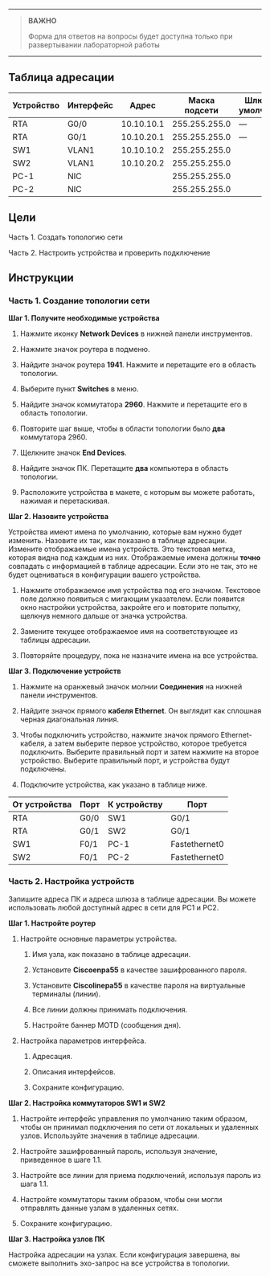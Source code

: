 
---

> **ВАЖНО**
> 
> Форма для ответов на вопросы будет доступна только при развертывании лабораторной работы 

---

## Таблица адресации

| Устройство | Интерфейс | Адрес      | Маска подсети | Шлюз по умолчанию |
|------------|-----------|------------|---------------|-------------------|
| RTA        | G0/0      | 10.10.10.1 | 255.255.255.0 | —                 |
| RTA        | G0/1      | 10.10.20.1 | 255.255.255.0 | —                 |
| SW1        | VLAN1     | 10.10.10.2 | 255.255.255.0 |                   |
| SW2        | VLAN1     | 10.10.20.2 | 255.255.255.0 |                   |
| PC-1       | NIC       |            | 255.255.255.0 |                   |
| PC-2       | NIC       |            | 255.255.255.0 |                   |

## Цели

Часть 1. Создать топологию сети

Часть 2. Настроить устройства и проверить подключение

## Инструкции

### Часть 1. Создание топологии сети

**Шаг 1. Получите необходимые устройства**

1.  Нажмите иконку **Network Devices** в нижней панели инструментов.

2.  Нажмите значок роутера в подменю.

3.  Найдите значок роутера **1941**. Нажмите и перетащите его в область топологии.

4.  Выберите пункт **Switches** в меню.

5.  Найдите значок коммутатора **2960**. Нажмите и перетащите его в область топологии.

6.  Повторите шаг выше, чтобы в области топологии было **два** коммутатора 2960.

7.  Щелкните значок **End Devices**.

8.  Найдите значок ПК. Перетащите **два** компьютера в область топологии.

9.  Расположите устройства в макете, с которым вы можете работать, нажимая и перетаскивая.

**Шаг 2. Назовите устройства**

Устройства имеют имена по умолчанию, которые вам нужно будет изменить. Назовите их так, как показано в таблице адресации. Измените отображаемые имена устройств. Это текстовая метка, которая видна под каждым из них. Отображаемые имена должны **точно** совпадать с информацией в таблице адресации. Если это не так, это не будет оцениваться в конфигурации вашего устройства.

1. Нажмите отображаемое имя устройства под его значком. Текстовое поле должно появиться с мигающим указателем. Если появится окно настройки устройства, закройте его и повторите попытку, щелкнув немного дальше от значка устройства.

2. Замените текущее отображаемое имя на соответствующее из таблицы адресации.

3. Повторяйте процедуру, пока не назначите имена на все устройства.

**Шаг 3. Подключение устройств**

1. Нажмите на оранжевый значок молнии **Соединения** на нижней панели инструментов.

2. Найдите значок прямого **кабеля Ethernet**. Он выглядит как сплошная черная диагональная линия.

3. Чтобы подключить устройство, нажмите значок прямого Ethernet-кабеля, а затем выберите первое устройство, которое требуется подключить. Выберите правильный порт и затем нажмите на второе устройство. Выберите правильный порт, и устройства будут подключены.

4. Подключите устройства, как указано в таблице ниже.

| **От устройства** | **Порт** | **К устройству** | **Порт**          |
|---------------|------|--------------|---------------|
| RTA           | G0/0 | SW1          | G0/1          |
| RTA           | G0/1 | SW2          | G0/1          |
| SW1           | F0/1 | PC-1         | Fastethernet0 |
| SW2           | F0/1 | PC-2         | Fastethernet0 |

### Часть 2. Настройка устройств

Запишите адреса ПК и адреса шлюза в таблице адресации. Вы можете использовать любой доступный адрес в сети для PC1 и PC2.

**Шаг 1. Настройте роутер**

1. Настройте основные параметры устройства.

    1.  Имя узла, как показано в таблице адресации.

    2.  Установите **Ciscoenpa55** в качестве зашифрованного пароля.

    3.  Установите **Ciscolinepa55** в качестве пароля на виртуальные терминалы (линии).

    4.  Все линии должны принимать подключения.

    5.  Настройте баннер MOTD (сообщения дня).

2. Настройка параметров интерфейса.

    1.  Адресация.

    2.  Описания интерфейсов.

    3.  Сохраните конфигурацию.

**Шаг 2. Настройка коммутаторов SW1 и SW2**

1. Настройте интерфейс управления по умолчанию таким образом, чтобы он принимал подключения по сети от локальных и удаленных узлов. Используйте значения в таблице адресации.

2. Настройте зашифрованный пароль, используя значение, приведенное в шаге 1.1.

3. Настройте все линии для приема подключений, используя пароль из шага 1.1.

4. Настройте коммутаторы таким образом, чтобы они могли отправлять данные узлам в удаленных сетях.

5. Сохраните конфигурацию.

**Шаг 3. Настройка узлов ПК**

Настройка адресации на узлах. Если конфигурация завершена, вы сможете выполнить эхо-запрос на все устройства в топологии.

<!-- [Скачать файл Packet Tracer для локального запуска](./assets/1.6.1-lab.pka) -->
